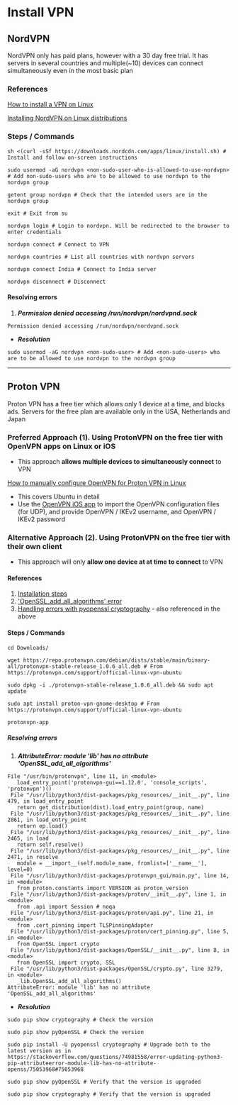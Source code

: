 # Install VPN

## NordVPN

NordVPN only has paid plans, however with a 30 day free trial. It has servers in several countries and multiple(~10) devices can connect simultaneously even in the most basic plan

### References
[How to install a VPN on Linux](https://nordvpn.com/download/linux/#install-nordvpn)

[Installing NordVPN on Linux distributions](https://support.nordvpn.com/hc/en-us/articles/20196094470929-Installing-NordVPN-on-Linux-distributions)

### Steps / Commands

`sh <(curl -sSf https://downloads.nordcdn.com/apps/linux/install.sh) # Install and follow on-screen instructions`

`sudo usermod -aG nordvpn <non-sudo-user-who-is-allowed-to-use-nordvpn> # Add non-sudo-users who are to be allowed to use nordvpn to the nordvpn group`

`getent group nordvpn # Check that the intended users are in the nordvpn group`

`exit # Exit from su`

`nordvpn login # Login to nordvpn. Will be redirected to the browser to enter credentials`

`nordvpn connect # Connect to VPN`

`nordvpn countries # List all countries with nordvpn servers`

`nordvpn connect India # Connect to India server`

`nordvpn disconnect # Disconnect`

#### Resolving errors

1. ___Permission denied accessing /run/nordvpn/nordvpnd.sock___

```
Permission denied accessing /run/nordvpn/nordvpnd.sock
```
- ___Resolution___

`sudo usermod -aG nordvpn <non-sudo-user> # Add <non-sudo-users> who are to be allowed to use nordvpn to the nordvpn group`


-----------------------------------------
## Proton VPN

Proton VPN has a free tier which allows only 1 device at a time, and blocks ads. Servers for the free plan are available  only in the USA, Netherlands and Japan

### Preferred Approach (1). Using ProtonVPN on the free tier with OpenVPN apps on Linux or iOS

-  This approach __allows multiple devices to simultaneously connect__ to VPN 

[How to manually configure OpenVPN for Proton VPN in Linux](https://protonvpn.com/support/linux-openvpn)
-  This covers Ubuntu in detail
-  Use the [OpenVPN iOS app](https://apps.apple.com/us/app/openvpn-connect-openvpn-app/id590379981) to import the OpenVPN configuration files (for UDP), and provide OpenVPN / IKEv2 username, and OpenVPN / IKEv2 password

### Alternative Approach (2). Using ProtonVPN on the free tier with their own client

-  This approach will only __allow one device at at time to connect__ to VPN 


#### References

1. [Installation steps](https://protonvpn.com/support/official-linux-vpn-ubuntu)
1. ['OpenSSL_add_all_algorithms' error](https://www.reddit.com/r/ProtonVPN/comments/132cpsv/openssl_add_all_alghoritms_error/?rdt=50650)
1. [Handling errors with pyopenssl cryptography](https://stackoverflow.com/questions/74981558/error-updating-python3-pip-attributeerror-module-lib-has-no-attribute-openss/75053968#75053968) - also referenced in the above


#### Steps / Commands

`cd Downloads/`

`wget https://repo.protonvpn.com/debian/dists/stable/main/binary-all/protonvpn-stable-release_1.0.6_all.deb # From https://protonvpn.com/support/official-linux-vpn-ubuntu`

`sudo dpkg -i ./protonvpn-stable-release_1.0.6_all.deb && sudo apt update`

`sudo apt install proton-vpn-gnome-desktop # From https://protonvpn.com/support/official-linux-vpn-ubuntu`

`protonvpn-app`

##### Resolving errors

1.  ___AttributeError: module 'lib' has no attribute 'OpenSSL_add_all_algorithms'___

```
File "/usr/bin/protonvpn", line 11, in <module>
   load_entry_point('protonvpn-gui==1.12.0', 'console_scripts', 'protonvpn')()
 File "/usr/lib/python3/dist-packages/pkg_resources/__init__.py", line 479, in load_entry_point
   return get_distribution(dist).load_entry_point(group, name)
 File "/usr/lib/python3/dist-packages/pkg_resources/__init__.py", line 2861, in load_entry_point
   return ep.load()
 File "/usr/lib/python3/dist-packages/pkg_resources/__init__.py", line 2465, in load
   return self.resolve()
 File "/usr/lib/python3/dist-packages/pkg_resources/__init__.py", line 2471, in resolve
   module = __import__(self.module_name, fromlist=['__name__'], level=0)
 File "/usr/lib/python3/dist-packages/protonvpn_gui/main.py", line 14, in <module>
   from proton.constants import VERSION as proton_version
 File "/usr/lib/python3/dist-packages/proton/__init__.py", line 1, in <module>
   from .api import Session # noqa
 File "/usr/lib/python3/dist-packages/proton/api.py", line 21, in <module>
   from .cert_pinning import TLSPinningAdapter
 File "/usr/lib/python3/dist-packages/proton/cert_pinning.py", line 5, in <module>
   from OpenSSL import crypto
 File "/usr/lib/python3/dist-packages/OpenSSL/__init__.py", line 8, in <module>
   from OpenSSL import crypto, SSL
 File "/usr/lib/python3/dist-packages/OpenSSL/crypto.py", line 3279, in <module>
   _lib.OpenSSL_add_all_algorithms()
AttributeError: module 'lib' has no attribute 'OpenSSL_add_all_algorithms' 
```
- ___Resolution___
 
`sudo pip show cryptography # Check the version`

`sudo pip show pyOpenSSL # Check the version`

`sudo pip install -U pyopenssl cryptography # Upgrade both to the latest version as in https://stackoverflow.com/questions/74981558/error-updating-python3-pip-attributeerror-module-lib-has-no-attribute-openss/75053968#75053968`

`sudo pip show pyOpenSSL # Verify that the version is upgraded`

`sudo pip show cryptography # Verify that the version is upgraded`
